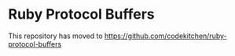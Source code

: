 # Ruby Protocol Buffers

This repository has moved to https://github.com/codekitchen/ruby-protocol-buffers
